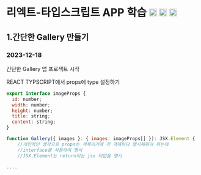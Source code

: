 # 리엑트-타입스크립트 APP 학습 <img src="https://img.shields.io/badge/react-61DAFB?style=for-the-badge&logo=react&logoColor=white" height='20'> <img src="https://img.shields.io/badge/typescript-3178C6?style=for-the-badge&logo=typescript&logoColor=white"  height='20'> <img src="https://img.shields.io/badge/styledcomponents-DB7093?style=for-the-badge&logo=styledcomponents&logoColor=white"  height='20'>

## 1.간단한 Gallery 만들기

### 2023-12-18

간단한 Gallery 앱 프로젝트 시작

REACT TYPSCRIPT에서 props에 type 설정하기

```javascript
export interface imageProps {
  id: number;
  width: number;
  height: number;
  title: string;
  content: string;
}

function Gallery({ images }: { images: imageProps[] }): JSX.Element {
    //개인적인 생각으로 props는 객체이기에 각 객체마다 명시해줘야 하는데
    //interface를 사용하여 명시
    //JSX.Element는 return되는 jsx 타입을 명시

....

```
